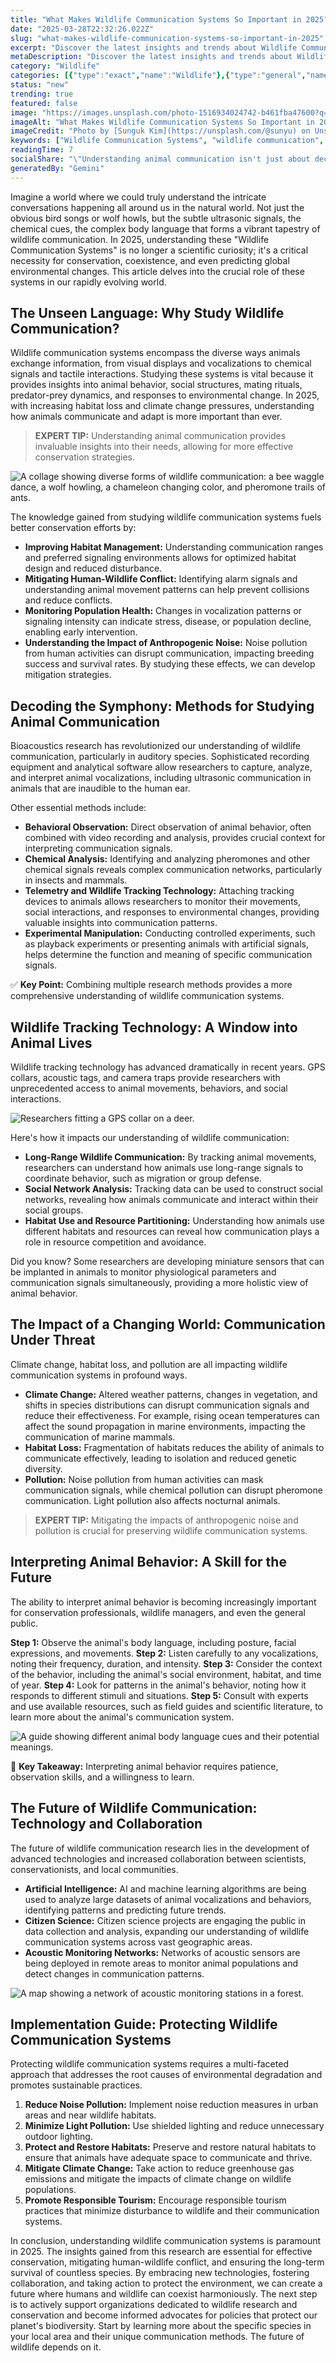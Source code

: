 ```yaml
---
title: "What Makes Wildlife Communication Systems So Important in 2025?"
date: "2025-03-28T22:32:26.022Z"
slug: "what-makes-wildlife-communication-systems-so-important-in-2025"
excerpt: "Discover the latest insights and trends about Wildlife Communication Systems. This comprehensive guide covers everything you need to know about Wildlife Communication Systems in 2025."
metaDescription: "Discover the latest insights and trends about Wildlife Communication Systems. This comprehensive guide covers everything you need to know about Wildlife Co..."
category: "Wildlife"
categories: [{"type":"exact","name":"Wildlife"},{"type":"general","name":"Ecology"},{"type":"medium","name":"Bioacoustics"},{"type":"specific","name":"Telemetry"},{"type":"niche","name":"GPS Collaring"}]
status: "new"
trending: true
featured: false
image: "https://images.unsplash.com/photo-1516934024742-b461fba47600?q=85&w=1200&fit=max&fm=webp&auto=compress"
imageAlt: "What Makes Wildlife Communication Systems So Important in 2025?"
imageCredit: "Photo by [Sunguk Kim](https://unsplash.com/@sunyu) on Unsplash"
keywords: ["Wildlife Communication Systems", "wildlife communication", "animal communication systems", "bioacoustics research", "wildlife tracking technology", "animal signaling methods", "ultrasonic communication in animals", "wildlife monitoring devices", "interpreting animal behavior", "long-range wildlife communication"]
readingTime: 7
socialShare: "\"Understanding animal communication isn't just about decoding their language; it's about safeguarding their future in a world increasingly shaped by human activity.\""
generatedBy: "Gemini"
---
```




Imagine a world where we could truly understand the intricate conversations happening all around us in the natural world. Not just the obvious bird songs or wolf howls, but the subtle ultrasonic signals, the chemical cues, the complex body language that forms a vibrant tapestry of wildlife communication. In 2025, understanding these "Wildlife Communication Systems" is no longer a scientific curiosity; it's a critical necessity for conservation, coexistence, and even predicting global environmental changes. This article delves into the crucial role of these systems in our rapidly evolving world.

## The Unseen Language: Why Study Wildlife Communication?

Wildlife communication systems encompass the diverse ways animals exchange information, from visual displays and vocalizations to chemical signals and tactile interactions. Studying these systems is vital because it provides insights into animal behavior, social structures, mating rituals, predator-prey dynamics, and responses to environmental change. In 2025, with increasing habitat loss and climate change pressures, understanding how animals communicate and adapt is more important than ever.

> **EXPERT TIP:** Understanding animal communication provides invaluable insights into their needs, allowing for more effective conservation strategies.

![A collage showing diverse forms of wildlife communication: a bee waggle dance, a wolf howling, a chameleon changing color, and pheromone trails of ants.](https://images.unsplash.com/photo-1516934024742-b461fba47600?q=85&w=1200&fit=max&fm=webp&auto=compress)

The knowledge gained from studying wildlife communication systems fuels better conservation efforts by:

*   **Improving Habitat Management:** Understanding communication ranges and preferred signaling environments allows for optimized habitat design and reduced disturbance.
*   **Mitigating Human-Wildlife Conflict:** Identifying alarm signals and understanding animal movement patterns can help prevent collisions and reduce conflicts.
*   **Monitoring Population Health:** Changes in vocalization patterns or signaling intensity can indicate stress, disease, or population decline, enabling early intervention.
*   **Understanding the Impact of Anthropogenic Noise:** Noise pollution from human activities can disrupt communication, impacting breeding success and survival rates. By studying these effects, we can develop mitigation strategies.

## Decoding the Symphony: Methods for Studying Animal Communication

Bioacoustics research has revolutionized our understanding of wildlife communication, particularly in auditory species. Sophisticated recording equipment and analytical software allow researchers to capture, analyze, and interpret animal vocalizations, including ultrasonic communication in animals that are inaudible to the human ear.

Other essential methods include:

*   **Behavioral Observation:** Direct observation of animal behavior, often combined with video recording and analysis, provides crucial context for interpreting communication signals.
*   **Chemical Analysis:** Identifying and analyzing pheromones and other chemical signals reveals complex communication networks, particularly in insects and mammals.
*   **Telemetry and Wildlife Tracking Technology:** Attaching tracking devices to animals allows researchers to monitor their movements, social interactions, and responses to environmental changes, providing valuable insights into communication patterns.
*   **Experimental Manipulation:** Conducting controlled experiments, such as playback experiments or presenting animals with artificial signals, helps determine the function and meaning of specific communication signals.

✅ **Key Point:** Combining multiple research methods provides a more comprehensive understanding of wildlife communication systems.

## Wildlife Tracking Technology: A Window into Animal Lives

Wildlife tracking technology has advanced dramatically in recent years. GPS collars, acoustic tags, and camera traps provide researchers with unprecedented access to animal movements, behaviors, and social interactions.

![Researchers fitting a GPS collar on a deer.](https://images.unsplash.com/photo-1474511320723-9a56873867b5?q=85&w=1200&fit=max&fm=webp&auto=compress)

Here's how it impacts our understanding of wildlife communication:

*   **Long-Range Wildlife Communication:** By tracking animal movements, researchers can understand how animals use long-range signals to coordinate behavior, such as migration or group defense.
*   **Social Network Analysis:** Tracking data can be used to construct social networks, revealing how animals communicate and interact within their social groups.
*   **Habitat Use and Resource Partitioning:** Understanding how animals use different habitats and resources can reveal how communication plays a role in resource competition and avoidance.

Did you know? Some researchers are developing miniature sensors that can be implanted in animals to monitor physiological parameters and communication signals simultaneously, providing a more holistic view of animal behavior.

## The Impact of a Changing World: Communication Under Threat

Climate change, habitat loss, and pollution are all impacting wildlife communication systems in profound ways.

*   **Climate Change:** Altered weather patterns, changes in vegetation, and shifts in species distributions can disrupt communication signals and reduce their effectiveness. For example, rising ocean temperatures can affect the sound propagation in marine environments, impacting the communication of marine mammals.
*   **Habitat Loss:** Fragmentation of habitats reduces the ability of animals to communicate effectively, leading to isolation and reduced genetic diversity.
*   **Pollution:** Noise pollution from human activities can mask communication signals, while chemical pollution can disrupt pheromone communication. Light pollution also affects nocturnal animals.

> **EXPERT TIP:** Mitigating the impacts of anthropogenic noise and pollution is crucial for preserving wildlife communication systems.

## Interpreting Animal Behavior: A Skill for the Future

The ability to interpret animal behavior is becoming increasingly important for conservation professionals, wildlife managers, and even the general public.

**Step 1:** Observe the animal's body language, including posture, facial expressions, and movements.
**Step 2:** Listen carefully to any vocalizations, noting their frequency, duration, and intensity.
**Step 3:** Consider the context of the behavior, including the animal's social environment, habitat, and time of year.
**Step 4:** Look for patterns in the animal's behavior, noting how it responds to different stimuli and situations.
**Step 5:** Consult with experts and use available resources, such as field guides and scientific literature, to learn more about the animal's communication system.

![A guide showing different animal body language cues and their potential meanings.](https://images.unsplash.com/photo-1504006833117-8886a355efbf?q=85&w=1200&fit=max&fm=webp&auto=compress)

🔑 **Key Takeaway:** Interpreting animal behavior requires patience, observation skills, and a willingness to learn.

## The Future of Wildlife Communication: Technology and Collaboration

The future of wildlife communication research lies in the development of advanced technologies and increased collaboration between scientists, conservationists, and local communities.

*   **Artificial Intelligence:** AI and machine learning algorithms are being used to analyze large datasets of animal vocalizations and behaviors, identifying patterns and predicting future trends.
*   **Citizen Science:** Citizen science projects are engaging the public in data collection and analysis, expanding our understanding of wildlife communication systems across vast geographic areas.
*   **Acoustic Monitoring Networks:** Networks of acoustic sensors are being deployed in remote areas to monitor animal populations and detect changes in communication patterns.

![A map showing a network of acoustic monitoring stations in a forest.](https://images.unsplash.com/photo-1500479694472-551d1fb6258d?q=85&w=1200&fit=max&fm=webp&auto=compress)

## Implementation Guide: Protecting Wildlife Communication Systems

Protecting wildlife communication systems requires a multi-faceted approach that addresses the root causes of environmental degradation and promotes sustainable practices.

1.  **Reduce Noise Pollution:** Implement noise reduction measures in urban areas and near wildlife habitats.
2.  **Minimize Light Pollution:** Use shielded lighting and reduce unnecessary outdoor lighting.
3.  **Protect and Restore Habitats:** Preserve and restore natural habitats to ensure that animals have adequate space to communicate and thrive.
4.  **Mitigate Climate Change:** Take action to reduce greenhouse gas emissions and mitigate the impacts of climate change on wildlife populations.
5.  **Promote Responsible Tourism:** Encourage responsible tourism practices that minimize disturbance to wildlife and their communication systems.

In conclusion, understanding wildlife communication systems is paramount in 2025. The insights gained from this research are essential for effective conservation, mitigating human-wildlife conflict, and ensuring the long-term survival of countless species. By embracing new technologies, fostering collaboration, and taking action to protect the environment, we can create a future where humans and wildlife can coexist harmoniously. The next step is to actively support organizations dedicated to wildlife research and conservation and become informed advocates for policies that protect our planet's biodiversity. Start by learning more about the specific species in your local area and their unique communication methods. The future of wildlife depends on it.
